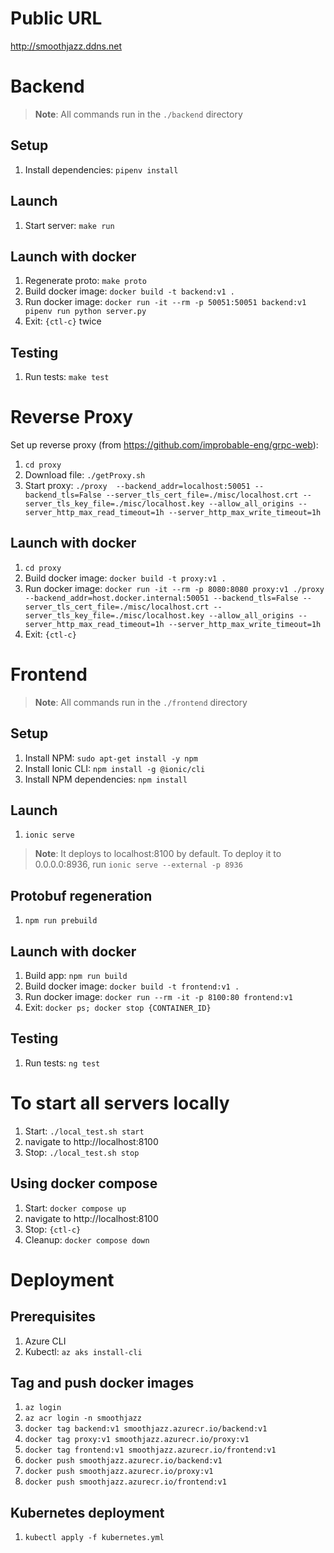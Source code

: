 # Public URL

http://smoothjazz.ddns.net

# Backend

> **Note**: All commands run in the `./backend` directory

## Setup

1. Install dependencies: `pipenv install`

## Launch

1. Start server: `make run`

## Launch with docker

1. Regenerate proto: `make proto`
2. Build docker image: `docker build -t backend:v1 .`
3. Run docker image: `docker run -it --rm -p 50051:50051 backend:v1 pipenv run python server.py`
4. Exit: `{ctl-c}` twice

## Testing

1. Run tests: `make test`

# Reverse Proxy
Set up reverse proxy (from https://github.com/improbable-eng/grpc-web):
1. `cd proxy`
2. Download file: `./getProxy.sh`
3. Start proxy: `./proxy  --backend_addr=localhost:50051 --backend_tls=False --server_tls_cert_file=./misc/localhost.crt --server_tls_key_file=./misc/localhost.key --allow_all_origins --server_http_max_read_timeout=1h --server_http_max_write_timeout=1h`

## Launch with docker

1. `cd proxy`
2. Build docker image: `docker build -t proxy:v1 .`
3. Run docker image: `docker run -it --rm -p 8080:8080 proxy:v1 ./proxy --backend_addr=host.docker.internal:50051 --backend_tls=False --server_tls_cert_file=./misc/localhost.crt --server_tls_key_file=./misc/localhost.key --allow_all_origins --server_http_max_read_timeout=1h --server_http_max_write_timeout=1h`
4. Exit: `{ctl-c}`

# Frontend

> **Note**: All commands run in the `./frontend` directory

## Setup

1. Install NPM: `sudo apt-get install -y npm`
2. Install Ionic CLI: `npm install -g @ionic/cli`
3. Install NPM dependencies: `npm install`

## Launch

1. `ionic serve`

> **Note**: It deploys to localhost:8100 by default. To deploy it to 0.0.0.0:8936, run `ionic serve --external -p 8936`

## Protobuf regeneration

1. `npm run prebuild`

## Launch with docker

1. Build app: `npm run build`
2. Build docker image: `docker build -t frontend:v1 .`
3. Run docker image: `docker run --rm -it -p 8100:80 frontend:v1`
4. Exit: `docker ps; docker stop {CONTAINER_ID}`

## Testing

1. Run tests: `ng test`

# To start all servers locally

1. Start: `./local_test.sh start`
2. navigate to http://localhost:8100
3. Stop: `./local_test.sh stop`

## Using docker compose

1. Start: `docker compose up`
2. navigate to http://localhost:8100
3. Stop: `{ctl-c}`
4. Cleanup: `docker compose down`

# Deployment

## Prerequisites

1. Azure CLI
2. Kubectl: `az aks install-cli`

## Tag and push docker images

1. `az login`
2. `az acr login -n smoothjazz`
3. `docker tag backend:v1 smoothjazz.azurecr.io/backend:v1`
4. `docker tag proxy:v1 smoothjazz.azurecr.io/proxy:v1`
5. `docker tag frontend:v1 smoothjazz.azurecr.io/frontend:v1`
6. `docker push smoothjazz.azurecr.io/backend:v1`
7. `docker push smoothjazz.azurecr.io/proxy:v1`
8. `docker push smoothjazz.azurecr.io/frontend:v1`

## Kubernetes deployment

1. `kubectl apply -f kubernetes.yml`
